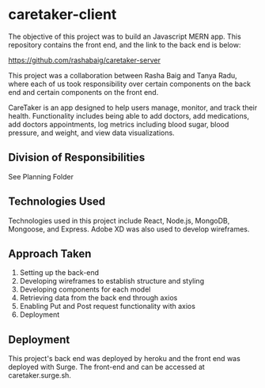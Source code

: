 # caretaker-client

The objective of this project was to build an Javascript MERN app. This repository contains the front end, and the link to the back end is below:

https://github.com/rashabaig/caretaker-server

This project was a collaboration between Rasha Baig and Tanya Radu, where each of us took responsibility over certain components on the back end and certain components on the front end. 

CareTaker is an app designed to help users manage, monitor, and track their health. Functionality includes being able to add doctors, add medications, add doctors appointments, log metrics including blood sugar, blood pressure, and weight, and view data visualizations. 

## Division of Responsibilities
See Planning Folder

## Technologies Used

Technologies used in this project include React, Node.js, MongoDB, Mongoose, and Express. Adobe XD was also used to develop wireframes.

## Approach Taken

1. Setting up the back-end
2. Developing wireframes to establish structure and styling 
3. Developing components for each model
4. Retrieving data from the back end through axios 
5. Enabling Put and Post request functionality with axios
6. Deployment


## Deployment

This project's back end was deployed by heroku and the front end was deployed with Surge. The front-end and can be accessed at caretaker.surge.sh.